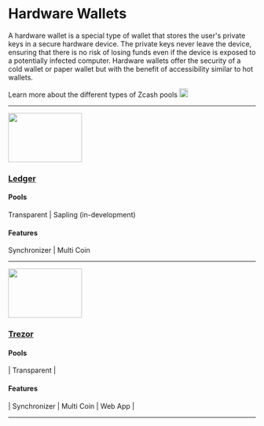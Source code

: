 # Hardware Wallets

A hardware wallet is a special type of wallet that stores the user's private keys in a secure hardware device. The private keys never leave the device, ensuring that there is no risk of losing funds even if the device is exposed to a potentially infected computer. Hardware wallets offer the security of a cold wallet or paper wallet but with the benefit of accessibility similar to hot wallets.

Learn more about the different types of Zcash pools [<img src="https://raw.githubusercontent.com/FortAwesome/Font-Awesome/6.x/svgs/solid/square-arrow-up-right.svg" width="18" height="18"/>](site/Using_Zcash/Shielded_Pools)

---

<a href="https://www.ledger.com/coin/wallet/zcash">
    <img src="https://i.ibb.co/2qX6WCF/Desktop-Wallets.png" alt="" width="150" height="100"/>
</a>

<aside>
    
### [Ledger](https://www.ledger.com/coin/wallet/zcash)

#### Pools
Transparent | Sapling (in-development)

#### Features
Synchronizer | Multi Coin 

</aside>

____


<a href="https://trezor.io/learn/a/zcash-zec">
    <img src="https://i.ibb.co/wcD52Kk/image-2024-01-13-170332340.png" alt="" width="150" height="100"/>
</a>

<aside>
    
### [Trezor](https://trezor.io/learn/a/zcash-zec)

#### Pools
| Transparent | 

#### Features
| Synchronizer | Multi Coin | Web App |

</aside>


____
